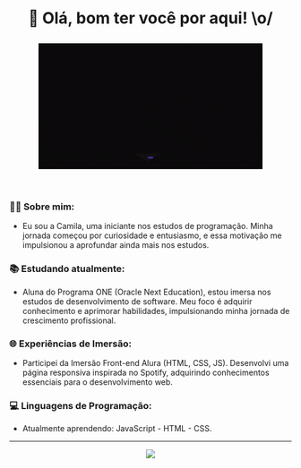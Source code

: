 # <p align=center>👋 Olá, bom ter você por aqui! \o/ </p>

<div>
<p align=center>
    <img src="banner.gif" width= "400" alt="Banner">
  </p>
</div>

<br>

  ### 👩‍💻 Sobre mim:
  - Eu sou a Camila, uma iniciante nos estudos de programação. Minha jornada começou por curiosidade e entusiasmo, e essa motivação me impulsionou a aprofundar ainda mais nos estudos.

  ### 📚 Estudando atualmente:
  - Aluna do Programa ONE (Oracle Next Education), estou imersa nos estudos de desenvolvimento de software. Meu foco é adquirir conhecimento e aprimorar habilidades, impulsionando minha jornada de crescimento profissional.
      
  ### 🌐 Experiências de Imersão:
   - Participei da Imersão Front-end Alura (HTML, CSS, JS). Desenvolvi uma página responsiva inspirada no Spotify, adquirindo conhecimentos essenciais para o desenvolvimento web.

  ### 💻 Linguagens de Programação:
  - Atualmente aprendendo: JavaScript - HTML - CSS.

---
  <div align="center">
    <img src="https://github-readme-stats.vercel.app/api?username=medeiroscamila&theme=midnight-purple&show_icons=true&hide=prs,contribs" width="450px"/>
  </div>
